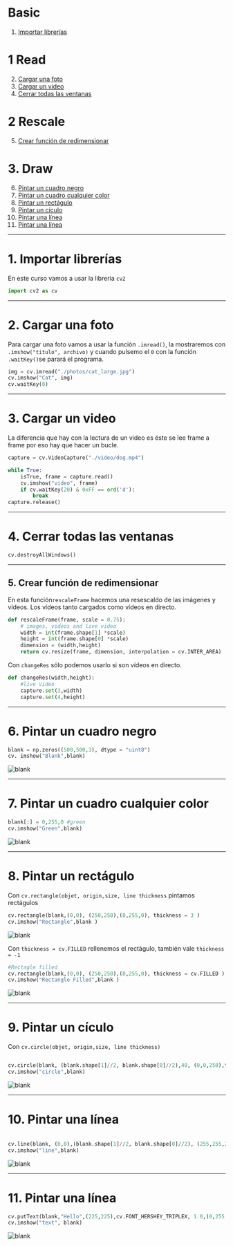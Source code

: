 # Basic
1. [Importar librerías ](#schema1)

# 1 Read

2. [Cargar una foto](#schema2)
3. [Cargar un video](#schema3)
4. [Cerrar todas las ventanas](#schema4)

# 2 Rescale
5. [Crear función de redimensionar](#schema5)

# 3. Draw
6. [Pintar un cuadro negro](#schema6)
7. [Pintar un cuadro cualquier color](#schema7)
8. [Pintar un rectágulo](#schema8)
9. [Pintar un cículo](#schema9)
10. [Pintar una línea](#schem10)
11. [Pintar una línea](#schema11)

<hr>

<a name="schema1"></a>

# 1. Importar librerías
En este curso vamos a usar la libreria `cv2`
~~~python
import cv2 as cv
~~~
<hr>

<a name="schema2"></a>

# 2. Cargar una foto
Para cargar una foto vamos a usar la función `.imread()`, la mostraremos con `.imshow("titulo", archivo)` y cuando pulsemo el `0` con la función `.waitKey()`se parará el programa.
~~~python
img = cv.imread("./photos/cat_large.jpg")
cv.imshow("Cat", img)
cv.waitKey(0)
~~~
<hr>

<a name="schema3"></a>

# 3. Cargar un video

La diferencia que hay con la lectura de un video es éste se lee frame a frame por eso hay que hacer un bucle.
~~~python
capture = cv.VideoCapture("./video/dog.mp4")

while True:
    isTrue, frame = capture.read()
    cv.imshow("video", frame)
    if cv.waitKey(20) & 0xFF == ord('d'):
        break
capture.release()
~~~

<hr>

<a name="schema4"></a>

# 4. Cerrar todas las ventanas

~~~python
cv.destroyAllWindows()
~~~
<hr>

<a name="schema5"></a>

## 5. Crear función de redimensionar
En esta función`rescaleFrame` hacemos una resescaldo de las imágenes y vídeos. Los vídeos tanto cargados como vídeos en directo.
~~~python
def rescaleFrame(frame, scale = 0.75):
    # images, videos and live video
    width = int(frame.shape[1] *scale)
    height = int(frame.shape[0] *scale)
    dimension = (width,height)
    return cv.resize(frame, dimension, interpolation = cv.INTER_AREA)

~~~
Con `changeRes` sólo podemos usarlo si son vídeos en directo.
~~~python
def changeRes(width,height):
    #live video
    capture.set(3,width)
    capture.set(4,height)
~~~

<hr>

<a name="schema6"></a>

# 6. Pintar un cuadro negro
~~~python
blank = np.zeros((500,500,3), dtype = "uint8")
cv. imshow("Blank",blank)
~~~
![blank](./images/001.png)
<hr>

<a name="schema7"></a>

# 7. Pintar un cuadro cualquier color
~~~python
blank[:] = 0,255,0 #green
cv.imshow("Green",blank)
~~~
![blank](./images/008.png)

<hr>

<a name="schema8"></a>

# 8. Pintar un rectágulo
Con `cv.rectangle(objet, origin,size, line thickness` pintamos rectágulos
~~~python
cv.rectangle(blank,(0,0), (250,250),(0,255,0), thickness = 3 )
cv.imshow("Rectangle",blank )
~~~
![blank](./images/002.png)

Con `thickness = cv.FILLED` rellenemos el rectágulo, también vale `thickness = -1`
~~~python
#Rectagle filled
cv.rectangle(blank,(0,0), (250,250),(0,255,0), thickness = cv.FILLED ) # same thickness = -1
cv.imshow("Rectangle Filled",blank )
~~~
![blank](./images/003.png)

<hr>

<a name="schema9"></a>

# 9. Pintar un cículo

Con `cv.circle(objet, origin,size, line thickness)`
~~~python

cv.circle(blank, (blank.shape[1]//2, blank.shape[0]//2),40, (0,0,250),thickness = -1)
cv.imshow("circle",blank)
~~~
![blank](./images/005.png)
<hr>

<a name="schema10"></a>

# 10. Pintar una línea

~~~python

cv.line(blank, (0,0),(blank.shape[1]//2, blank.shape[0]//2), (255,255,255),thickness = 3)
cv.imshow("line",blank)
~~~
![blank](./images/006.png)

<hr>

<a name="schema11"></a>

# 11. Pintar una línea

~~~python
cv.putText(blank,"Hello",(225,225),cv.FONT_HERSHEY_TRIPLEX, 1.0,(0,255,0),2)
cv.imshow("text", blank)
~~~
![blank](./images/007.png)